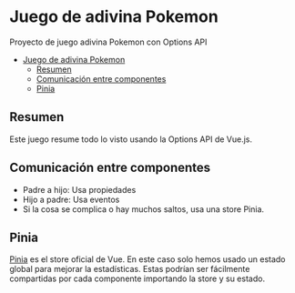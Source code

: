 # Juego de adivina Pokemon
Proyecto de juego adivina Pokemon con Options API

- [Juego de adivina Pokemon](#juego-de-adivina-pokemon)
  - [Resumen](#resumen)
  - [Comunicación entre componentes](#comunicación-entre-componentes)
  - [Pinia](#pinia)

## Resumen
Este juego resume todo lo visto usando la Options API de Vue.js.

## Comunicación entre componentes
- Padre a hijo: Usa propiedades
- Hijo a padre: Usa eventos
- Si la cosa se complica o hay muchos saltos, usa una store Pinia.

## Pinia
[Pinia](https://pinia.vuejs.org/core-concepts/state.html#usage-with-the-options-api) es el store oficial de Vue. En este caso solo hemos usado un estado global para mejorar la estadísticas. Estas podrían ser fácilmente compartidas por cada componente importando la store y su estado.